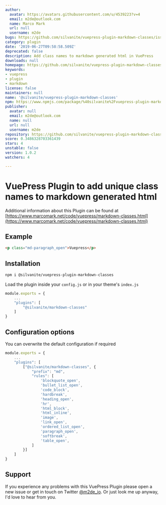 ```yaml
---
author:
  avatar: https://avatars.githubusercontent.com/u/4539223?v=4
  email: m2de@outlook.com
  name: Marco Mark
  url: null
  username: m2de
bugs: https://github.com/silvanite/vuepress-plugin-markdown-classes/issues
category: plugin
date: '2019-06-27T09:58:58.509Z'
deprecated: false
description: Add class names to markdown generated html in VuePress
downloads: null
homepage: https://github.com/silvanite/vuepress-plugin-markdown-classes#readme
keywords:
- vuepress
- plugin
- markdown
license: false
maintainers: null
name: '@silvanite/vuepress-plugin-markdown-classes'
npm: https://www.npmjs.com/package/%40silvanite%2Fvuepress-plugin-markdown-classes
publisher:
  avatar: null
  email: m2de@outlook.com
  name: null
  url: null
  username: m2de
repository: https://github.com/silvanite/vuepress-plugin-markdown-classes
score: 0.3486328703361439
stars: 4
unstable: false
version: 1.0.2
watchers: 4

---
```


# VuePress Plugin to add unique class names to markdown generated html

Additional information about this Plugin can be found at [https://www.marcomark.net/code/vuepress/markdown-classes.html](https://www.marcomark.net/code/vuepress/markdown-classes.html)

## Example

```html
<p class="md-paragraph_open">Vuepress</p>
```

## Installation

```sh
npm i @silvanite/vuepress-plugin-markdown-classes
```

Load the plugin inside your `config.js` or in your theme's `index.js`

```js
module.exports = {
    ...
    "plugins": [
        "@silvanite/markdown-classes"
    ]
}
```

## Configuration options

You can overwrite the default configuration if required

```js
module.exports = {
    ...
    "plugins": [
        ["@silvanite/markdown-classes", {
            "prefix": "md",
            "rules": [
                'blockquote_open',
                'bullet_list_open',
                'code_block',
                'hardbreak',
                'heading_open',
                'hr',
                'html_block',
                'html_inline',
                'image',
                'link_open',
                'ordered_list_open',
                'paragraph_open',
                'softbreak',
                'table_open',
            ]
        }]
    ]
}
```

## Support

If you experience any problems with this VuePress Plugin please open a new issue or get in touch on Twitter [@m2de_io](https://twitter.com/m2de_io). Or just look me up anyway, I'd love to hear from you.

